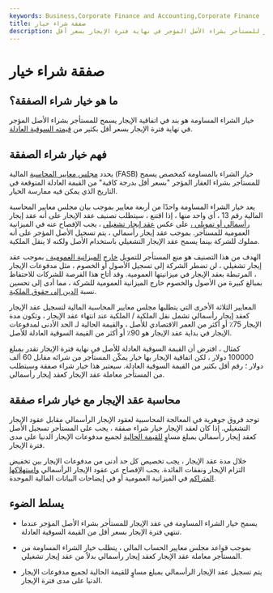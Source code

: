 ```yaml
---
keywords: Business,Corporate Finance and Accounting,Corporate Finance
title: صفقة شراء خيار
description: يسمح خيار الشراء بالمساومة في اتفاقية الإيجار للمستأجر بشراء الأصل المؤجر في نهاية فترة الإيجار بسعر أقل.
---
```


# صفقة شراء خيار
## ما هو خيار شراء الصفقة؟

خيار الشراء المساومة هو بند في اتفاقية الإيجار يسمح للمستأجر بشراء الأصل المؤجر في نهاية فترة الإيجار بسعر أقل بكثير من [قيمته السوقية العادلة](/fairmarketvalue).

## فهم خيار شراء الصفقة

يحدد [مجلس معايير المحاسبة](/fasb) المالية (FASB) خيار الشراء بالمساومة كمخصص يسمح للمستأجر بشراء العقار المؤجر "بسعر أقل بدرجة كافية" من القيمة العادلة المتوقعة في التاريخ الذي يمكن فيه ممارسة الخيار.

يعد خيار الشراء المساومة واحدًا من أربعة معايير بموجب بيان مجلس معايير المحاسبة المالية رقم 13 ، أي واحد منها ، إذا اقتنع ، سيتطلب تصنيف عقد الإيجار على أنه عقد إيجار [رأسمالي أو تمويلي ،](/capitallease) على عكس [عقد إيجار تشغيلي](/operatinglease) ، يجب الإفصاح عنه في الميزانية العمومية للمستأجر. بموجب عقد إيجار رأسمالي ، يتم تسجيل الأصل المؤجر على أنه مملوك للشركة بينما يسمح عقد الإيجار التشغيلي باستخدام الأصل ولكنه لا ينقل الملكية.

الهدف من هذا التصنيف هو منع المستأجر للتمويل [خارج](/obsf) [الميزانية العمومية .](/obsf) بموجب عقد إيجار تشغيلي ، لن تضطر الشركة إلى تسجيل الأصول أو الخصوم ، مثل مدفوعات الإيجار ، المرتبطة بعقد الإيجار في ميزانيتها العمومية. وقد أتاح هذا الفرصة للشركات للاحتفاظ بمبالغ كبيرة من الأصول والخصوم خارج الميزانية العمومية للشركة ، مما أدى إلى تحسين نسبة [الدين إلى حقوق الملكية](/debtequityratio).

المعايير الثلاثة الأخرى التي يتطلبها مجلس معايير المحاسبة المالية لتسجيل عقد الإيجار كعقد إيجار رأسمالي تشمل نقل الملكية / الملكية عند انتهاء عقد الإيجار ، وتكون مدة الإيجار 75٪ أو أكثر من العمر الاقتصادي للأصل ، والقيمة الحالية لـ الحد الأدنى لمدفوعات الإيجار في بداية عقد الإيجار هو 90٪ أو أكثر من القيمة السوقية العادلة للأصل.

كمثال ، افترض أن القيمة السوقية العادلة للأصل في نهاية فترة الإيجار تقدر بمبلغ 100000 دولار ، لكن اتفاقية الإيجار بها خيار يمكّن المستأجر من شرائه مقابل 60 ألف دولار ؛ رقم أقل بكثير من القيمة السوقية العادلة. سيعتبر هذا خيار شراء صفقة وسيتطلب من المستأجر معاملة عقد الإيجار كعقد إيجار رأسمالي.

## محاسبة عقد الإيجار مع خيار شراء صفقة

توجد فروق جوهرية في المعالجة المحاسبية لعقود الإيجار الرأسمالي مقابل عقود الإيجار التشغيلي. إذا كان لعقد الإيجار خيار شراء صفقة ، يجب على المستأجر تسجيل الأصل كعقد إيجار رأسمالي بمبلغ مساوٍ [للقيمة الحالية](/presentvalue) لجميع مدفوعات الإيجار الدنيا على مدى فترة الإيجار.

خلال مدة عقد الإيجار ، يجب تخصيص كل حد أدنى من مدفوعات الإيجار بين تخفيض التزام الإيجار ونفقات الفائدة. يجب الإفصاح عن عقود الإيجار الرأسمالي [واستهلاكها المتراكم](/amortization) في الميزانية العمومية أو في إيضاحات البيانات المالية الموحدة.

## يسلط الضوء

- يسمح خيار الشراء المساومة في عقد الإيجار للمستأجر بشراء الأصل المؤجر عندما تنتهي فترة الإيجار بسعر أقل من القيمة السوقية العادلة.

- بموجب قواعد مجلس معايير الحساب المالي ، يتطلب خيار الشراء المساومة من المستأجر معاملة عقد الإيجار كعقد إيجار رأسمالي بدلاً من عقد إيجار تشغيلي.

- يتم تسجيل عقد الإيجار الرأسمالي بمبلغ مساوٍ للقيمة الحالية لجميع مدفوعات الإيجار الدنيا على مدى فترة الإيجار.

